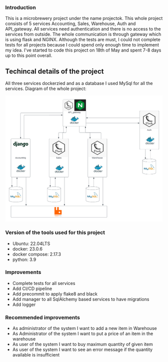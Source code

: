 ### Introduction

This is a microbrewery project under the name projectok. This whole project consists of 5 services Accounting, Sales, Warehouse, Auth and API_gateway. All services need authentication and there is no access to the services from outside. The whole communication is through gateway which is using flask and NGINX. Although the tests are must, I could not complete tests for all projects because I could spend only enough time to implement my idea. I've started to code this project on 18th of May and spent 7-8 days up to this point overall.

## Techincal details of the project

All three services dockerzied and as a database I used MySql for all the services. Diagram of the whole project:


![Alt text](cloudsigma.png?raw=true "Schema")

### Version of the tools used for this project

- Ubuntu: 22.04LTS
- docker: 23.0.6
- docker compose: 2.17.3
- python: 3.9


### Improvements

- Complete tests for all services
- Add CI/CD pipeline
- Add precommit to apply flake8 and black
- Add manager to all SqlAlchemy based services to have migrations
- Add logger


### Recommended improvements

- As administrator of the system I want to add a new item in Warehouse
- As Administrator of the system I want to put a price of an item in the warehouse
- As user of the system I want to buy maximum quantity of given item
- As user of the system I want to see an error message if the quantity available is insufficient
